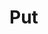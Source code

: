 # Put


<api-endpoint openapi-path="./../localhost/localhost.yaml" endpoint="/items/:id" method="put"/>
